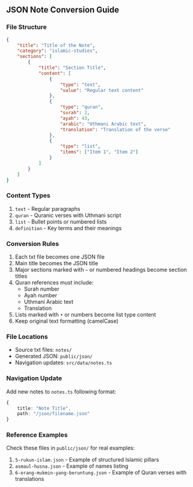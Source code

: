 ## JSON Note Conversion Guide

### File Structure
```json
{
    "title": "Title of the Note",
    "category": "islamic-studies",
    "sections": [
        {
            "title": "Section Title",
            "content": [
                {
                    "type": "text",
                    "value": "Regular text content"
                },
                {
                    "type": "quran",
                    "surah": 2,
                    "ayah": 43,
                    "arabic": "Uthmani Arabic text",
                    "translation": "Translation of the verse"
                },
                {
                    "type": "list",
                    "items": ["Item 1", "Item 2"]
                }
            ]
        }
    ]
}
```

### Content Types
1. `text` - Regular paragraphs
2. `quran` - Quranic verses with Uthmani script
3. `list` - Bullet points or numbered lists
4. `definition` - Key terms and their meanings

### Conversion Rules
1. Each txt file becomes one JSON file
2. Main title becomes the JSON title
3. Major sections marked with `~` or numbered headings become section titles
4. Quran references must include:
   - Surah number
   - Ayah number
   - Uthmani Arabic text
   - Translation
5. Lists marked with `•` or numbers become list type content
6. Keep original text formatting (camelCase)

### File Locations
- Source txt files: `notes/`
- Generated JSON: `public/json/`
- Navigation updates: `src/data/notes.ts`

### Navigation Update
Add new notes to `notes.ts` following format:
```typescript
{
    title: "Note Title",
    path: "/json/filename.json"
}
```

### Reference Examples
Check these files in `public/json/` for real examples:
1. `5-rukun-islam.json` - Example of structured Islamic pillars
2. `asmaul-husna.json` - Example of names listing
3. `6-orang-mukmin-yang-beruntung.json` - Example of Quran verses with translations 